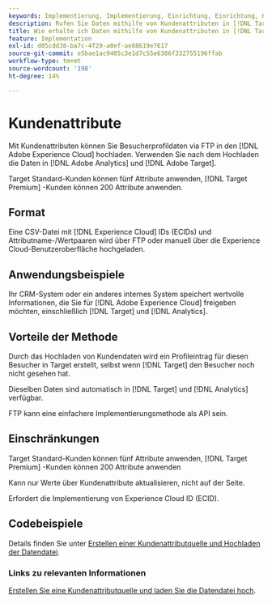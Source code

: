 ```yaml
---
keywords: Implementierung, Implementierung, Einrichtung, Einrichtung, Kundenattribute
description: Rufen Sie Daten mithilfe von Kundenattributen in [!DNL Target] ab.
title: Wie erhalte ich Daten mithilfe von Kundenattributen in [!DNL Target] .
feature: Implementation
exl-id: d05cdd38-ba7c-4f29-a0ef-ae68619e7617
source-git-commit: e5bae1ac9485c3e1d7c55e6386f332755196ffab
workflow-type: tm+mt
source-wordcount: '198'
ht-degree: 14%

---
```


# Kundenattribute

Mit Kundenattributen können Sie Besucherprofildaten via FTP in den [!DNL Adobe Experience Cloud] hochladen. Verwenden Sie nach dem Hochladen die Daten in [!DNL Adobe Analytics] und [!DNL Adobe Target].

Target Standard-Kunden können fünf Attribute anwenden, [!DNL Target Premium] -Kunden können 200 Attribute anwenden.

## Format

Eine CSV-Datei mit [!DNL Experience Cloud] IDs (ECIDs) und Attributname-/Wertpaaren wird über FTP oder manuell über die Experience Cloud-Benutzeroberfläche hochgeladen.

## Anwendungsbeispiele

Ihr CRM-System oder ein anderes internes System speichert wertvolle Informationen, die Sie für [!DNL Adobe Experience Cloud] freigeben möchten, einschließlich [!DNL Target] und [!DNL Analytics].

## Vorteile der Methode

Durch das Hochladen von Kundendaten wird ein Profileintrag für diesen Besucher in Target erstellt, selbst wenn [!DNL Target] den Besucher noch nicht gesehen hat.

Dieselben Daten sind automatisch in [!DNL Target] und [!DNL Analytics] verfügbar.

FTP kann eine einfachere Implementierungsmethode als API sein.

## Einschränkungen

Target Standard-Kunden können fünf Attribute anwenden, [!DNL Target Premium] -Kunden können 200 Attribute anwenden

Kann nur Werte über Kundenattribute aktualisieren, nicht auf der Seite.

Erfordert die Implementierung von Experience Cloud ID (ECID).

## Codebeispiele

Details finden Sie unter [Erstellen einer Kundenattributquelle und Hochladen der Datendatei](https://experienceleague.adobe.com/docs/core-services/interface/customer-attributes/t-crs-usecase.html).

### Links zu relevanten Informationen

[Erstellen Sie eine Kundenattributquelle und laden Sie die Datendatei hoch](https://experienceleague.adobe.com/docs/core-services/interface/customer-attributes/t-crs-usecase.html).
